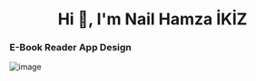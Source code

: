 <h1 align="center">Hi 👋, I'm Nail Hamza İKİZ</h1>

<h3>E-Book Reader App Design </h3>

![image](https://user-images.githubusercontent.com/48020943/147696803-090048a5-00d3-4300-92f3-c94cfde83037.png)




